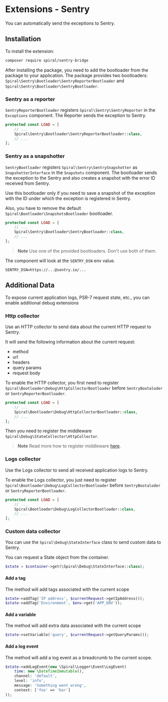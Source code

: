 # Extensions - Sentry

You can automatically send the exceptions to Sentry.

## Installation

To install the extension:

```bash
composer require spiral/sentry-bridge
```
After installing the package, you need to add the bootloader from the package to your application. The package provides two 
bootloaders: `Spiral\Sentry\Bootloader\SentryReporterBootloader` and `Spiral\Sentry\Bootloader\SentryBootloader`.

### Sentry as a reporter

`SentryReporterBootloader` registers `Spiral\Sentry\SentryReporter` in the `Exceptions` component. 
The Reporter sends the exception to Sentry.

```php
protected const LOAD = [
    // ...
    Spiral\Sentry\Bootloader\SentryReporterBootloader::class,
    // ...
];
```

### Sentry as a snapshotter

`SentryBootloader` registers `Spiral\Sentry\SentrySnapshotter` as `SnapshotterInterface` in the `Snapshots` component.
The bootloader sends the exception to the Sentry and also creates a snapshot with  the error ID received from Sentry. 

Use this bootloader only if you need to save a snapshot of the exception with the ID under which the exception 
is registered in Sentry. 

Also, you have to remove the default `Spiral\Bootloader\SnapshotsBootloader` bootloader.

```php
protected const LOAD = [
    // ...
    Spiral\Sentry\Bootloader\SentryBootloader::class,
    // ...
];
```

> **Note**
> Use one of the provided bootloaders. Don't use both of them.

The component will look at the `SENTRY_DSN` env value.

```dotenv
SENTRY_DSN=https://...@sentry.io/...
```

## Additional Data

To expose current application logs, PSR-7 request state, etc., you can enable additional debug extensions

### Http collector

Use an HTTP collector to send data about the current HTTP request to Sentry.

It will send the following information about the current request:
 - method
 - url
 - headers
 - query params
 - request body

To enable the HTTP collector, you first need to register `Spiral\Bootloader\Debug\HttpCollectorBootloader` before 
`SentryBootaloder` or `SentryReporterBootloader`.

```php
protected const LOAD = [
    // ...
    Spiral\Bootloader\Debug\HttpCollectorBootloader::class, 
    // ...
];
```

Then you need to register the middleware `Spiral\Debug\StateCollector\HttpCollector`. 

> **Note**
> Read more how to register middleware [here](/http/middleware.md).


### Logs collector

Use the Logs collector to send all received application logs to Sentry.

To enable the Logs collector, you just need to register `Spiral\Bootloader\Debug\LogCollectorBootloader` before
`SentryBootaloder` or `SentryReporterBootloader`.

```php
protected const LOAD = [
    // ...
    Spiral\Bootloader\Debug\LogCollectorBootloader::class,   
    // ...
];
```

### Custom data collector

You can use the `Spiral\Debug\StateInterface` class to send custom data to Sentry.

You can request a State object from the container.

```php
$state = $container->get(\Spiral\Debug\StateInterface::class);
```

#### Add a tag

The method will add tags associated with the current scope

```php
$state->addTag('IP address', $currentRequest->getIpAddress());
$state->addTag('Environment', $env->get('APP_ENV'));
```

#### Add a variable

The method will add extra data associated with the current scope

```php
$state->setVariable('query', $currentRequest->getQueryParams());
```

#### Add a log event

The method will add a log event as a breadcrumb to the current scope.

```php
$state->addLogEvent(new \Spiral\Logger\Event\LogEvent(
    time: new \DateTimeImmutable(),
    channel: 'default',
    level: 'info',
    message: 'Something went wrong',
    context: ['foo' => 'bar']
));
```
